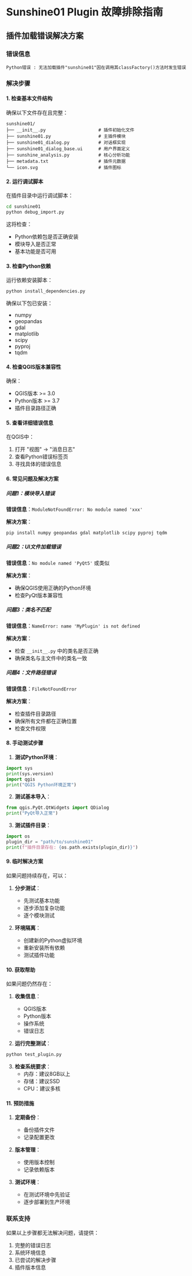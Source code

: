 # Sunshine01 Plugin 故障排除指南

## 插件加载错误解决方案

### 错误信息
```
Python错误 : 无法加载插件"sunshine01"因在调用其classFactory()方法时发生错误
```

### 解决步骤

#### 1. 检查基本文件结构
确保以下文件存在且完整：
```
sunshine01/
├── __init__.py                    # 插件初始化文件
├── sunshine01.py                  # 主插件模块
├── sunshine01_dialog.py           # 对话框实现
├── sunshine01_dialog_base.ui      # 用户界面定义
├── sunshine_analysis.py           # 核心分析功能
├── metadata.txt                   # 插件元数据
└── icon.svg                       # 插件图标
```

#### 2. 运行调试脚本
在插件目录中运行调试脚本：
```bash
cd sunshine01
python debug_import.py
```

这将检查：
- Python依赖包是否正确安装
- 模块导入是否正常
- 基本功能是否可用

#### 3. 检查Python依赖
运行依赖安装脚本：
```bash
python install_dependencies.py
```

确保以下包已安装：
- numpy
- geopandas
- gdal
- matplotlib
- scipy
- pyproj
- tqdm

#### 4. 检查QGIS版本兼容性
确保：
- QGIS版本 >= 3.0
- Python版本 >= 3.7
- 插件目录路径正确

#### 5. 查看详细错误信息
在QGIS中：
1. 打开 "视图" → "消息日志"
2. 查看Python错误标签页
3. 寻找具体的错误信息

#### 6. 常见问题及解决方案

##### 问题1：模块导入错误
**错误信息**：`ModuleNotFoundError: No module named 'xxx'`

**解决方案**：
```bash
pip install numpy geopandas gdal matplotlib scipy pyproj tqdm
```

##### 问题2：UI文件加载错误
**错误信息**：`No module named 'PyQt5'` 或类似

**解决方案**：
- 确保QGIS使用正确的Python环境
- 检查PyQt版本兼容性

##### 问题3：类名不匹配
**错误信息**：`NameError: name 'MyPlugin' is not defined`

**解决方案**：
- 检查 `__init__.py` 中的类名是否正确
- 确保类名与主文件中的类名一致

##### 问题4：文件路径错误
**错误信息**：`FileNotFoundError`

**解决方案**：
- 检查插件目录路径
- 确保所有文件都在正确位置
- 检查文件权限

#### 8. 手动测试步骤

1. **测试Python环境**：
```python
import sys
print(sys.version)
import qgis
print("QGIS Python环境正常")
```

2. **测试基本导入**：
```python
from qgis.PyQt.QtWidgets import QDialog
print("PyQt导入正常")
```

3. **测试插件目录**：
```python
import os
plugin_dir = "path/to/sunshine01"
print(f"插件目录存在: {os.path.exists(plugin_dir)}")
```

#### 9. 临时解决方案

如果问题持续存在，可以：

1. **分步测试**：
   - 先测试基本功能
   - 逐步添加复杂功能
   - 逐个模块测试

2. **环境隔离**：
   - 创建新的Python虚拟环境
   - 重新安装所有依赖
   - 测试插件功能

#### 10. 获取帮助

如果问题仍然存在：

1. **收集信息**：
   - QGIS版本
   - Python版本
   - 操作系统
   - 错误日志

2. **运行完整测试**：
```bash
python test_plugin.py
```

3. **检查系统要求**：
   - 内存：建议8GB以上
   - 存储：建议SSD
   - CPU：建议多核

#### 11. 预防措施

1. **定期备份**：
   - 备份插件文件
   - 记录配置更改

2. **版本管理**：
   - 使用版本控制
   - 记录依赖版本

3. **测试环境**：
   - 在测试环境中先验证
   - 逐步部署到生产环境

### 联系支持

如果以上步骤都无法解决问题，请提供：
1. 完整的错误日志
2. 系统环境信息
3. 已尝试的解决步骤
4. 插件版本信息 